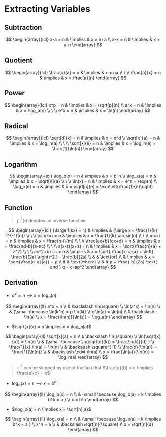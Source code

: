 # Extracting Variables

## Subtraction

$$
\begin{array}{lcl}
x-a = n & \implies & x = n+a
\\
a-x = n & \implies & x = a-n
\end{array}
$$

## Quotient

$$
\begin{array}{lcl}
\frac{x}{a} = n & \implies & x = na
\\
\ 
\\
\frac{a}{x} = n & \implies & x = \frac{a}{n}
\end{array}
$$

## Power

$$
\begin{array}{lcl}
x^p = n & \implies & x = \sqrt[p]{n}
\\
a^x = n & \implies & x = \log_a(n)
\\
\ 
\\
e^x = n & \implies & x = \ln(n)
\end{array}
$$

## Radical

$$
\begin{array}{lcl}
\sqrt[d]{x} = n & \implies & x = n^d
\\
\sqrt[x]{a} = n & \implies & x = \log_n(a)
\\
\ 
\\
\sqrt[x]{e} = n & \implies & x = \log_n(e) = \frac{1}{\ln(n)}
\end{array}
$$

## Logarithm

$$
\begin{array}{lcl}
\log_b(x) = n & \implies & x = b^n
\\
\log_x(a) = n & \implies & x = \sqrt[n]{a}
\\
\ 
\\
\ln(x) = n & \implies & x = e^n = \exp(n)
\\
\log_x(e) = n & \implies & x = \sqrt[n]{e} = \exp\left(\frac{1}{n}\right)
\end{array}
$$

## Function

> $f^{-1}(\square)$ denotes an inverse function

$$
\begin{array}{lcl}
{\large f(kx) = n} & \implies & {\large x = \frac{1}{k} f^{-1}(n)}
\\
\ 
\\
\sin(kx) = n & \implies & x = \frac{1}{k} \arcsin(n)
\\
\ 
\\
mx+i = n & \implies & x = \frac{n-i}{m}
\\
\ 
\\
\frac{ax+b}{cx+d} = n & \implies & x = \frac{nd-b}{a-nc}
\\
\ 
\\
a(x-z)(x+z) = n & \implies & x = \sqrt{\frac{n}{a} + z^2}
\\
\ 
\\
ax^2+bx+c = n & \implies & x = \sqrt{
 \frac{x-c}{a} + \left(
  \frac{b}{2a}
 \right)^2
} - \frac{b}{2a}
\\
& & \text{or}
\\
& \implies & x = \sqrt{\frac{n-q}{a}} + p
\\
& & \text{where}
\\
& & p = \frac{-b}{2a} \text{ and } q = c-ap^2
\end{array}
$$

## Derivation

- $a^x = n \implies x = \log_a(n)$

$$
\begin{array}{ll}
a^x = n
\\
& \backslash \ln(\square)
\\
\ln(a^x) = \ln(n)
\\
& {\small \because \ln(k^p) = p \ln(k)}
\\
x \ln(a) = \ln(n)
\\
& \backslash : \ln(a)
\\
x = \frac{\ln(n)}{\ln(a)} = \log_a(n)
\end{array}
$$

- $\sqrt[x]{a} = n \implies x = \log_n(a)$

$$
\begin{array}{ll}
\sqrt[x]{a} = n
\\
& \backslash \ln(\square)
\\
\ln(\sqrt[x]{a}) = \ln(n)
\\
& {\small \because \ln(\sqrt[d]{k}) = \frac{\ln(k)}{d} }
\\
\frac{1}{x} \ln(a) = \ln(n)
\\
& \backslash \square^{-1}
\\
\frac{x}{\ln(a)} = \frac{1}{\ln(n)}
\\
& \backslash \cdot \ln(a)
\\
x = \frac{\ln(a)}{\ln(n)} = \log_n(a)
\end{array}
$$

> $\square^{-1}$ can be skipped by use of the fact that $\frac{a}{b} = c \implies \frac{a}{c} = b$

- $\log_b(x) = n \implies x = b^n$

$$
\begin{array}{ll}
\log_b(x) = n
\\
& {\small \because \log_b(a) = k \implies b^k = a }
\\
x = b^n
\end{array}
$$

- $\log_x(a) = n \implies x = \sqrt[n]{a}$

$$
\begin{array}{ll}
\log_x(a) = n
\\
& {\small \because \log_b(a) = k \implies b^k = a }
\\
x^n = a
\\
& \backslash \sqrt[n]{\square}
\\
x = \sqrt[n]{a}
\end{array}
$$
